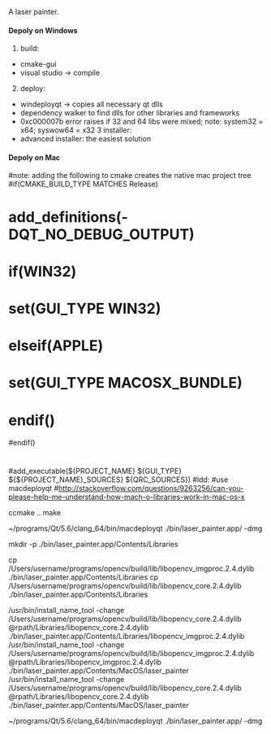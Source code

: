 A laser painter.

#### Depoly on Windows ####

1. build:
- cmake-gui
- visual studio -> compile
2. deploy:
- windeployqt -> copies all necessary qt dlls
- dependency walker to find dlls for other libraries and frameworks
- 0xc000007b error raises if 32 and 64 libs were mixed; note: system32 = x64; syswow64 = x32
3 installer:
- advanced installer: the easiest solution

#### Depoly on Mac ####

#note: adding the following to cmake creates the native mac project tree
#if(CMAKE_BUILD_TYPE MATCHES Release)
#    add_definitions(-DQT_NO_DEBUG_OUTPUT)
#    if(WIN32)
#        set(GUI_TYPE WIN32)
#    elseif(APPLE)
#        set(GUI_TYPE MACOSX_BUNDLE)
#    endif()
#endif()
#
#add_executable(${PROJECT_NAME} ${GUI_TYPE} ${${PROJECT_NAME}_SOURCES} ${QRC_SOURCES})
#ldd:
#use macdeployqt
#http://stackoverflow.com/questions/9263256/can-you-please-help-me-understand-how-mach-o-libraries-work-in-mac-os-x

ccmake ..
make

~/programs/Qt/5.6/clang_64/bin/macdeployqt ./bin/laser_painter.app/  -dmg

mkdir -p ./bin/laser_painter.app/Contents/Libraries

cp /Users/username/programs/opencv/build/lib/libopencv_imgproc.2.4.dylib ./bin/laser_painter.app/Contents/Libraries
cp /Users/username/programs/opencv/build/lib/libopencv_core.2.4.dylib ./bin/laser_painter.app/Contents/Libraries

/usr/bin/install_name_tool -change /Users/username/programs/opencv/build/lib/libopencv_core.2.4.dylib @rpath/Libraries/libopencv_core.2.4.dylib ./bin/laser_painter.app/Contents/Libraries/libopencv_imgproc.2.4.dylib
/usr/bin/install_name_tool -change /Users/username/programs/opencv/build/lib/libopencv_imgproc.2.4.dylib @rpath/Libraries/libopencv_imgproc.2.4.dylib ./bin/laser_painter.app/Contents/MacOS/laser_painter
/usr/bin/install_name_tool -change /Users/username/programs/opencv/build/lib/libopencv_core.2.4.dylib @rpath/Libraries/libopencv_core.2.4.dylib ./bin/laser_painter.app/Contents/MacOS/laser_painter

~/programs/Qt/5.6/clang_64/bin/macdeployqt ./bin/laser_painter.app/  -dmg

